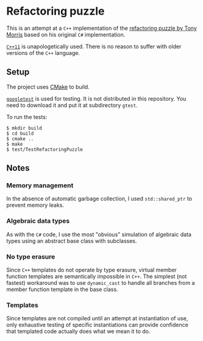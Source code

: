 # Refactoring puzzle

This is an attempt at a `C++` implementation of the [refactoring puzzle by Tony Morris](http://blog.tmorris.net/posts/refactoring-puzzle/index.html) based on his original `C#` implementation.

[`C++11`](http://www.stroustrup.com/C++11FAQ.html) is unapologetically used. There is no reason to suffer with older versions of the `C++` language.

## Setup

The project uses [CMake](http://www.cmake.org/) to build.

[`googletest`](https://code.google.com/p/googletest/) is used for testing. It is not distributed in this repository. You need to download it and put it at subdirectory `gtest`.

To run the tests:

```
$ mkdir build
$ cd build
$ cmake ..
$ make
$ test/TestRefactoringPuzzle
```

## Notes

### Memory management

In the absence of automatic garbage collection, I used `std::shared_ptr` to prevent memory leaks.

### Algebraic data types

As with the `C#` code, I use the most "obvious" simulation of algebraic data types using an abstract base class with subclasses.

### No type erasure

Since `C++` templates do not operate by type erasure, virtual member function templates are semantically impossible in `C++`. The simplest (not fastest) workaround was to use `dynamic_cast` to handle all branches from a member function template in the base class.

### Templates

Since templates are not compiled until an attempt at instantiation of use, only exhaustive testing of specific instantiations can provide confidence that templated code actually does what we mean it to do.
